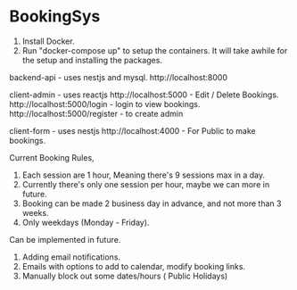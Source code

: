 # BookingSys

1. Install Docker.
2. Run "docker-compose up" to setup the containers. It will take awhile for the setup and installing the packages.

backend-api - uses nestjs and mysql.
http://localhost:8000 

client-admin - uses reactjs
http://localhost:5000 - Edit / Delete Bookings.
http://localhost:5000/login - login to view bookings.
http://localhost:5000/register - to create admin

client-form - uses nestjs
http://localhost:4000 - For Public to make bookings.

Current Booking Rules,
1. Each session are 1 hour, Meaning there's 9 sessions max in a day.
2. Currently there's only one session per hour, maybe we can more in future.
3. Booking can be made 2 business day in advance, and not more than 3 weeks.
4. Only weekdays (Monday - Friday).

Can be implemented in future.
1. Adding email notifications.
2. Emails with options to add to calendar, modify booking links.
3. Manually block out some dates/hours ( Public Holidays)
